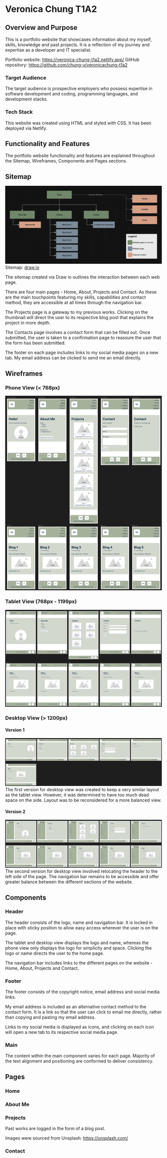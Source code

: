 # Veronica Chung T1A2

## Overview and Purpose
This is a portfolio website that showcases information about my myself, skills, knowledge and past projects. It is a reflection of my journey and expertise as a developer and IT specialist.

Portfolio website: https://veronica-chung-t1a2.netlify.app/
GitHub repository: https://github.com/chung-v/veronicachung-t1a2

### Target Audience
The target audience is prospective employers who possess expertise in software development and coding, programming languages, and development stacks.

### Tech Stack
This website was created using HTML and styled with CSS. It has been deployed via Netlify.

## Functionality and Features
The portfolio website functionality and features are explained throughout the Sitemap, Wireframes, Components and Pages sections.

## Sitemap
![sitemap](./resources/sitemap.png)
Sitemap: [draw.io](https://viewer.diagrams.net/?tags=%7B%7D&highlight=0000ff&edit=_blank&layers=1&nav=1&title=VeronicaChung_T1A2.drawio#R3VzbcuI4EP0aHpPyRZLNI0kIyVZmh9rMbmb2ZUtgAU6MlbJFgHz9yCCDJRlziW28hKqZqC3LVvfpo%2B6WSMu%2BnS56EX6ffKMeCVqW4S1a9l3Lskzkuvy%2FRLJcS5DlrAXjyPdEp63g2f8kQmgI6cz3SCx1ZJQGzH%2BXhUMahmTIJBmOIjqXu41oID%2F1HY%2BJJnge4kCXvvgemwipidrbCw%2FEH0%2FEo910flOcdhYziSfYo%2FOMyO627NuIUrb%2Bbbq4JUGivFQv6%2Fvud1zdvFhEQnbIDXDQm9Du1d%2BfpPPw%2FY%2FvT1cAza7St%2F3AwUzMWLwtW6YqIB7XiGjSiE3omIY46G6lNxGdhR5JnmPw1rbPE6XvXGhy4SthbCnMi2eMctGETQNxVZ%2BLmF5MZ9GQFEwgxQSOxoQVTRStOyaTyTxBqKpH6JSwaMk7RCTAzP%2BQzY8FisabfuLWThThZabDO%2FVDFmdG7icC3kE4BLCEPwh3sKBiNKU%2FQoX9%2BS%2FrN0hbmalsRSsgHAOKdrNBsd%2FYbiXGPtiamyHW8BV3FZjZRLY0kI3AdduRx1rPWhurLKObms0f%2BJia3WWrzic%2BI8%2FveOWic74CyBYc%2BUFwSwMare61kec6CCRyGrKMfLT64fKYRfSNZK7YHQjsQix8kIiRRaGRxVUbyMYykTDWPMPrqWySoXTVqFlcSFY42s90nd8EdMwlfRon6DDLVT9wkOscpX4T2BCUo35gyOq389QPctQPKlM%2F0NTfj%2BgrjyLiC4a91T477JGm91uuGTxkF6R26DZO7a6m9s6AzhKe%2BXZJPG8aTdM80Hn%2BLxLPktXV4KorV%2FmuBWwL5ikZ3Zn3hlFgljKUj5rG8kBneU3fJPQ6Sa7IW8MAx7E%2FlFUs24NrJ1r%2BTBrXMG3%2Byl67W0itpWjtVO%2F%2BeFbMYW88m9EyLEB4U8JeaCoDgfZ1O%2FsD5HErDoEBLB0qC5%2BtkWJajmgnUDGvDQOK9hYtSWOZafRJ5PM5kUgF3pXB729L2NtCcQf6Vi11xJ2Q3Jt3pxDYi92U%2FBqCXVPBru0ahZA7OINzjht3B5SPrSfkTEfxjArqA0AP4JrrJ6Yt%2Bwlom6V6yn7ybpYD2OoKra68hyIeGE4u9MqGuPbCtUBcr4vKqbmO%2BMtJzYF59qBNz1W%2ByjCN4oQUXk3lBNWVT%2BUEYNfDCelzquUEvSwuc4J9yZxw9kQuxfrFckK70ZygufLJnFBTnADqiBPgvhI%2BuGBOgGePE6B12ZwAm507aK58KifAmuIEWEecAO09nAAvmRPOHydUV%2FBtBifYjeYEzZVP5oSa4gRYS5xQfkIrSmZmplwmqsA7i2UejierAcwsqg0Z0PsKyTuRW9pZrZRCGoJwp60cHDl11Wure8LqvklJCHeRpbwwLHwvtb9lmjV4hJ5NdxecH0Oc3PpCBjFfBPWDGAkmnvCABLJv4MAfh4njcFAmHHuTrGD%2BEAcdcWHqe976WBqJ%2FU88WI2XwFkokw8Ob1rwLhfgxS6trpWbw6jiKa3sec%2B8NZSvKjAlpS9i9Qoh%2BRY6GsWkkt0ypOfjPZ89zAalRjeb7eyDo5vNNncJ0U3bUD0J6dFNrWcJkJ5wPvnhG%2FEewwvWuwXhufVeeqZZ7WK8f5FtVmqpr0EnLrKuAh073dWveJG1Sg4jbwLv88WbP%2F6H3vpL48fHzx59zDmkuzk5Z4xoNE3wOBtMfcY4sipJMncnkxWeKkJA2WqsM8nMNUT5daf%2F60mRLNEUYbYhPIPUXetTt78R1La%2F6zjwob1%2FHbRzQEXlK%2BRiAP45KtbgsckddMohF5XIAdDJxTJyELkJQEpnl8LUiCcXjIT6WWk%2BXZafFAVkxIpSojxryfZUDHNvJJ9qQr2DC4hqnak07Zt6YlMAd%2FP4tTQ9Hr37GHSFa6nrKHB3dX3btapbD2pE9t8SX8%2B0DMqTGyPEH%2FzfAY4uFfp5pqgZ%2BgfENV%2BC%2FlnDSBX60Do39PWdIhX6l4n0PM3XjPSjYprjkX7er2FoSM9ZVOtFun60%2FomMeYp0BML313aPx7iVfIQ8%2FTpzugCLLyabqKKFNyfOzCtplWGTsOf2nV%2BD1x%2Bz%2B%2Fm%2F6J8R%2FrPTzykmdKfYDwrc4AxlxJzqumaFg2kneRWNdqoqI%2BbqvPS6QYlVRCVD35vt7wZVY4qIjlL7O3in7kxFRPtrf96BN7d%2FT2TdfftXWezubw%3D%3D)

The sitemap created via Draw io outlines the interaction between each web page.

There are four main pages - Home, About, Projects and Contact. As these are the main touchpoints featuring my skills, capabilities and contact method, they are accessible at all times through the navigation bar.

The Projects page is a gateway to my previous works. Clicking on the thumbnail will direct the user to its respective blog post that explains the project in more depth.

The Contacts page involves a contact form that can be filled out. Once submitted, the user is taken to a confirmation page to reassure the user that the form has been submitted.

The footer on each page includes links to my social media pages on a new tab. My email address can be clicked to send me an email directly.

## Wireframes

### Phone View (< 768px)
![wireframe for phone view](./resources/wireframe-phone.png)


### Tablet View (768px - 1199px)
![wireframe for tablet view](./resources/wireframe-tablet.png)

### Desktop View (> 1200px)

#### Version 1
![draft wireframe for desktop view](./resources/wireframe-desktop-1.png)
The first version for desktop view was created to keep a very similar layout as the tablet view. However, it was determined to have too much dead space on the side. Layout was to be reconsidered for a more balanced view.

#### Version 2
![final wireframe for desktop view](./resources/wireframe-desktop-2.png)
The second version for desktop view involved relocating the header to the left side of the page. The navigation bar remains to be accessible and offer greater balance between the different sections of the website.

## Components

### Header
The header consists of the logo, name and navigation bar. It is locked in place with sticky position to allow easy access wherever the user is on the page.

The tablet and desktop view displays the logo and name, whereas the phone view only displays the logo for simplicity and space. Clicking the logo or name directs the user to the home page.

The navigation bar includes links to the different pages on the website - Home, About, Projects and Contact.

### Footer
The footer consists of the copyright notice, email address and social media links.

My email address is included as an alternative contact method to the contact form. It is a link so that the user can click to email me directly, rather than copying and pasting my email address.

Links to my social media is displayed as icons, and clicking on each icon will open a new tab to its respective social media page.

### Main
The content within the main component varies for each page. Majority of the text alignment and positioning are conformed to deliver consistency.

## Pages

### Home

### About Me

### Projects
Past works are logged in the form of a blog post.

Images were sourced from Unsplash: https://unsplash.com/

### Contact
